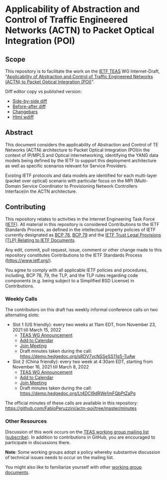 # Applicability of Abstraction and Control of Traffic Engineered Networks (ACTN) to Packet Optical Integration (POI)

## Scope

This repository is to facilitate the work on the [IETF TEAS](https://datatracker.ietf.org/wg/teas/documents/) WG Internet-Draft, "[Applicability of Abstraction and Control of Traffic Engineered Networks (ACTN) to Packet Optical Integration (POI)](https://datatracker.ietf.org/doc/draft-ietf-teas-actn-poi-applicability/)".

Diff editor copy vs published version:
- [Side-by-side diff](https://www.ietf.org/rfcdiff?url1=draft-ietf-teas-actn-poi-applicability&url2=https://raw.githubusercontent.com/FabioPeruzzini/actn-poi/master/draft-ietf-teas-actn-poi-applicability.txt)
- [Before-after diff](https://www.ietf.org/rfcdiff?difftype=--abdiff&url1=draft-ietf-teas-actn-poi-applicability&url2=https://raw.githubusercontent.com/FabioPeruzzini/actn-poi/master/draft-ietf-teas-actn-poi-applicability.txt)
- [Changebars](https://www.ietf.org/rfcdiff?difftype=--chbars&url1=draft-ietf-teas-actn-poi-applicability&url2=https://raw.githubusercontent.com/FabioPeruzzini/actn-poi/master/draft-ietf-teas-actn-poi-applicability.txt)
- [Html wdiff](https://www.ietf.org/rfcdiff?difftype=--hwdiff&url1=draft-ietf-teas-actn-poi-applicability&url2=https://raw.githubusercontent.com/FabioPeruzzini/actn-poi/master/draft-ietf-teas-actn-poi-applicability.txt)

## Abstract

This document considers the applicability of Abstraction and Control of TE Networks (ACTN) architecture to Packet Optical Integration (POI)in the context of IP/MPLS and Optical internetworking, identifying the YANG data models being defined by the IETF to support this deployment architecture as well as specific scenarios relevant for Service Providers.

Existing IETF protocols and data models are identified for each multi-layer (packet over optical) scenario with particular focus on the MPI (Multi-Domain Service Coordinator to Provisioning Network Controllers Interface)in the ACTN architecture.

## Contributing

This repository relates to activities in the Internet Engineering Task Force
([IETF](https://www.ietf.org/)). All material in this repository is considered
Contributions to the IETF Standards Process, as defined in the intellectual
property policies of IETF currently designated as
[BCP 78](https://www.rfc-editor.org/info/bcp78),
[BCP 79](https://www.rfc-editor.org/info/bcp79) and the
[IETF Trust Legal Provisions (TLP) Relating to IETF Documents](http://trustee.ietf.org/trust-legal-provisions.html).

Any edit, commit, pull request, issue, comment or other change made to this repository constitutes Contributions to the IETF Standards Process
(https://www.ietf.org/).

You agree to comply with all applicable IETF policies and procedures, including,
BCP 78, 79, the TLP, and the TLP rules regarding code components (e.g. being
subject to a Simplified BSD License) in Contributions.

### Weekly Calls

The contributors on this draft has weekly informal conference calls on two alternating slots:
- Slot 1 (US friendly): every two weeks at 11am EDT, from November 23, 2021 till March 15, 2022
  - [TEAS WG Announcement](https://mailarchive.ietf.org/arch/msg/teas/lB5Sm09X66z9aqTRe5a5jjT0gPA/)
  - [Add to Calendar](https://ietf.webex.com/ietf/j.php?MTID=m4e7b59b34b8b2e9d1e3351217504fd67)
  - [Join Meeting](https://ietf.webex.com/ietf/j.php?MTID=m68b9821151952f756276ba0bccc312f6)
  - Draft minutes taken during the call: https://demo.hedgedoc.org/sRDV7vcNSSeSS11g5-TuAw
- Slot 2 (China friendly): every two week at 4:30am EDT, starting from November 16, 2021 till March 8, 2022
  - [TEAS WG Announcement](https://mailarchive.ietf.org/arch/msg/teas/OwNb9Af4XFb-dAc9xrs0rFgOBRk/)
  - [Add to Calendar](https://ietf.webex.com/ietf/j.php?MTID=ma1e2ae5c36e02296f426ef01f700939b)
  - [Join Meeting](https://ietf.webex.com/ietf/j.php?MTID=m3e1988c289b7600c11a78e6ea51a5619)
  - Draft minutes taken during the call: https://demo.hedgedoc.org/Lt4DCI9dRWe1mFQbPtZaPg

The official minutes of these calls are available in this repository: https://github.com/FabioPeruzzini/actn-poi/tree/master/minutes

### Other Resources

Discussion of this work occurs on the
[TEAS working group mailing list](https://mailarchive.ietf.org/arch/browse/teas/)
([subscribe](https://www.ietf.org/mailman/listinfo/teas)). In addition to contributions in GitHub, you are encouraged to participate in discussions there.

**Note**: Some working groups adopt a policy whereby substantive discussion of
technical issues needs to occur on the mailing list.

You might also like to familiarize yourself with other
[working group documents](https://datatracker.ietf.org/wg/teas/documents/).

